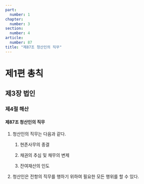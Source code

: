 ```yaml
---
part:
  number: 1
chapter:
  number: 3
section:
  number: 4
article:
  number: 87
title: "제87조 청산인의 직무"
---
```


# 제1편 총칙

## 제3장 법인

### 제4절 해산

#### 제87조 청산인의 직무

1. 청산인의 직무는 다음과 같다.

    1. 현존사무의 종결

    2. 채권의 추심 및 채무의 변제

    3. 잔여재산의 인도

2. 청산인은 전항의 직무를 행하기 위하여 필요한 모든 행위를 할 수 있다.
